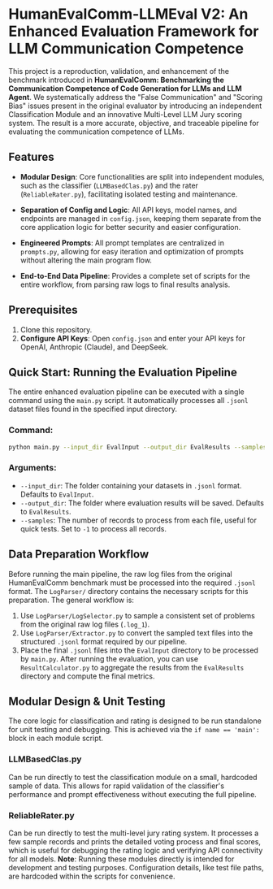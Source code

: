# HumanEvalComm-LLMEval V2: An Enhanced Evaluation Framework for LLM Communication Competence
This project is a reproduction, validation, and enhancement of the benchmark introduced in **HumanEvalComm: Benchmarking the Communication Competence of Code Generation for LLMs and LLM Agent**.
We systematically address the "False Communication" and "Scoring Bias" issues present in the original evaluator by introducing an independent Classification Module and an innovative Multi-Level LLM Jury scoring system. The result is a more accurate, objective, and traceable pipeline for evaluating the communication competence of LLMs.

## Features
- **Modular Design**: Core functionalities are split into independent modules, such as the classifier (`LLMBasedClas.py`) and the rater (`ReliableRater.py`), facilitating isolated testing and maintenance.
- **Separation of Config and Logic**: All API keys, model names, and endpoints are managed in `config.json`, keeping them separate from the core application logic for better security and easier configuration.
- **Engineered Prompts**: All prompt templates are centralized in `prompts.py`, allowing for easy iteration and optimization of prompts without altering the main program flow.
  
- **End-to-End Data Pipeline**: Provides a complete set of scripts for the entire workflow, from parsing raw logs to final results analysis.
## Prerequisites
1. Clone this repository.
2. **Configure API Keys**: Open `config.json` and enter your API keys for OpenAI, Anthropic (Claude), and DeepSeek.
## Quick Start: Running the Evaluation Pipeline
The entire enhanced evaluation pipeline can be executed with a single command using the `main.py` script. It automatically processes all `.jsonl` dataset files found in the specified input directory.

### Command:
```bash
python main.py --input_dir EvalInput --output_dir EvalResults --samples -1
```

### Arguments:
- `--input_dir`: The folder containing your datasets in `.jsonl` format. Defaults to `EvalInput`.
- `--output_dir`: The folder where evaluation results will be saved. Defaults to `EvalResults`.
- `--samples`: The number of records to process from each file, useful for quick tests. Set to `-1` to process all records.

## Data Preparation Workflow
Before running the main pipeline, the raw log files from the original HumanEvalComm benchmark must be processed into the required `.jsonl` format.
The `LogParser/` directory contains the necessary scripts for this preparation. The general workflow is:
1. Use `LogParser/LogSelector.py` to sample a consistent set of problems from the original raw log files (`.log_1`).
2. Use `LogParser/Extractor.py` to convert the sampled text files into the structured `.jsonl` format required by our pipeline.
3. Place the final `.jsonl` files into the `EvalInput` directory to be processed by `main.py`.
After running the evaluation, you can use `ResultCalculator.py` to aggregate the results from the `EvalResults` directory and compute the final metrics.

## Modular Design & Unit Testing
The core logic for classification and rating is designed to be run standalone for unit testing and debugging. This is achieved via the `if name == 'main':` block in each module script.

### LLMBasedClas.py
Can be run directly to test the classification module on a small, hardcoded sample of data. This allows for rapid validation of the classifier's performance and prompt effectiveness without executing the full pipeline.

### ReliableRater.py
Can be run directly to test the multi-level jury rating system. It processes a few sample records and prints the detailed voting process and final scores, which is useful for debugging the rating logic and verifying API connectivity for all models.
**Note**: Running these modules directly is intended for development and testing purposes. Configuration details, like test file paths, are hardcoded within the scripts for convenience.

